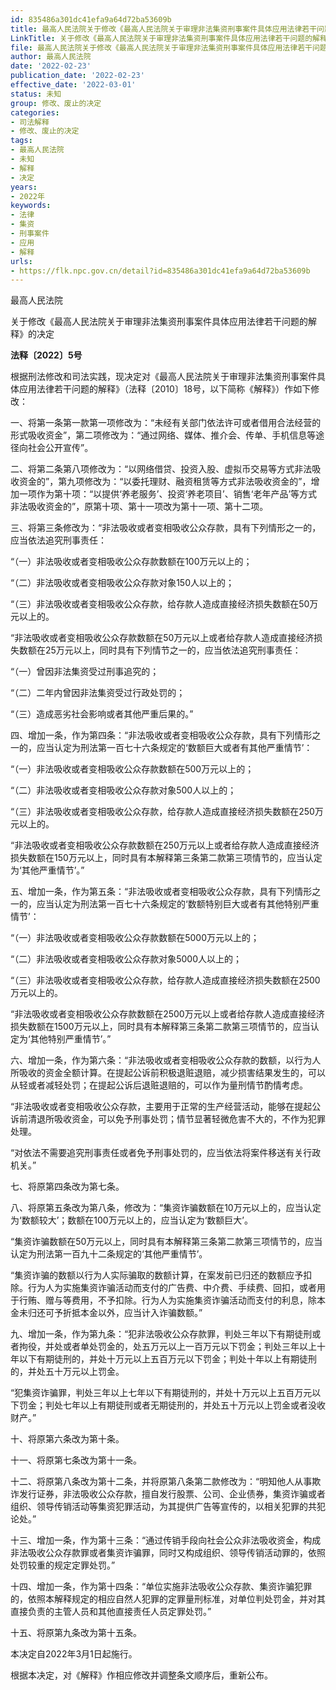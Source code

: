 ```yaml
---
id: 835486a301dc41efa9a64d72ba53609b
title: 最高人民法院关于修改《最高人民法院关于审理非法集资刑事案件具体应用法律若干问题的解释》的决定
LinkTitle: 关于修改《最高人民法院关于审理非法集资刑事案件具体应用法律若干问题的解释》的决定（2022）
file: 最高人民法院关于修改《最高人民法院关于审理非法集资刑事案件具体应用法律若干问题的解释》的决定_20220223_835486a301dc41efa9a64d72ba53609b.docx
author: 最高人民法院
date: '2022-02-23'
publication_date: '2022-02-23'
effective_date: '2022-03-01'
status: 未知
group: 修改、废止的决定
categories:
- 司法解释
- 修改、废止的决定
tags:
- 最高人民法院
- 未知
- 解释
- 决定
years:
- 2022年
keywords:
- 法律
- 集资
- 刑事案件
- 应用
- 解释
urls:
- https://flk.npc.gov.cn/detail?id=835486a301dc41efa9a64d72ba53609b
---
```


最高人民法院

关于修改《最高人民法院关于审理非法集资刑事案件具体应用法律若干问题的解释》的决定

**法释〔2022〕5号**

根据刑法修改和司法实践，现决定对《最高人民法院关于审理非法集资刑事案件具体应用法律若干问题的解释》（法释〔2010〕18号，以下简称《解释》）作如下修改：

一、将第一条第一款第一项修改为：“未经有关部门依法许可或者借用合法经营的形式吸收资金”，第二项修改为：“通过网络、媒体、推介会、传单、手机信息等途径向社会公开宣传”。

二、将第二条第八项修改为：“以网络借贷、投资入股、虚拟币交易等方式非法吸收资金的”，第九项修改为：“以委托理财、融资租赁等方式非法吸收资金的”，增加一项作为第十项：“以提供‘养老服务’、投资‘养老项目’、销售‘老年产品’等方式非法吸收资金的”，原第十项、第十一项改为第十一项、第十二项。

三、将第三条修改为：“非法吸收或者变相吸收公众存款，具有下列情形之一的，应当依法追究刑事责任：

“（一）非法吸收或者变相吸收公众存款数额在100万元以上的；

“（二）非法吸收或者变相吸收公众存款对象150人以上的；

“（三）非法吸收或者变相吸收公众存款，给存款人造成直接经济损失数额在50万元以上的。

“非法吸收或者变相吸收公众存款数额在50万元以上或者给存款人造成直接经济损失数额在25万元以上，同时具有下列情节之一的，应当依法追究刑事责任：

“（一）曾因非法集资受过刑事追究的；

“（二）二年内曾因非法集资受过行政处罚的；

“（三）造成恶劣社会影响或者其他严重后果的。”

四、增加一条，作为第四条：“非法吸收或者变相吸收公众存款，具有下列情形之一的，应当认定为刑法第一百七十六条规定的‘数额巨大或者有其他严重情节’：

“（一）非法吸收或者变相吸收公众存款数额在500万元以上的；

“（二）非法吸收或者变相吸收公众存款对象500人以上的；

“（三）非法吸收或者变相吸收公众存款，给存款人造成直接经济损失数额在250万元以上的。

“非法吸收或者变相吸收公众存款数额在250万元以上或者给存款人造成直接经济损失数额在150万元以上，同时具有本解释第三条第二款第三项情节的，应当认定为‘其他严重情节’。”

五、增加一条，作为第五条：“非法吸收或者变相吸收公众存款，具有下列情形之一的，应当认定为刑法第一百七十六条规定的‘数额特别巨大或者有其他特别严重情节’：

“（一）非法吸收或者变相吸收公众存款数额在5000万元以上的；

“（二）非法吸收或者变相吸收公众存款对象5000人以上的；

“（三）非法吸收或者变相吸收公众存款，给存款人造成直接经济损失数额在2500万元以上的。

“非法吸收或者变相吸收公众存款数额在2500万元以上或者给存款人造成直接经济损失数额在1500万元以上，同时具有本解释第三条第二款第三项情节的，应当认定为‘其他特别严重情节’。”

六、增加一条，作为第六条：“非法吸收或者变相吸收公众存款的数额，以行为人所吸收的资金全额计算。在提起公诉前积极退赃退赔，减少损害结果发生的，可以从轻或者减轻处罚；在提起公诉后退赃退赔的，可以作为量刑情节酌情考虑。

“非法吸收或者变相吸收公众存款，主要用于正常的生产经营活动，能够在提起公诉前清退所吸收资金，可以免予刑事处罚；情节显著轻微危害不大的，不作为犯罪处理。

“对依法不需要追究刑事责任或者免予刑事处罚的，应当依法将案件移送有关行政机关。”

七、将原第四条改为第七条。

八、将原第五条改为第八条，修改为：“集资诈骗数额在10万元以上的，应当认定为‘数额较大’；数额在100万元以上的，应当认定为‘数额巨大’。

“集资诈骗数额在50万元以上，同时具有本解释第三条第二款第三项情节的，应当认定为刑法第一百九十二条规定的‘其他严重情节’。

“集资诈骗的数额以行为人实际骗取的数额计算，在案发前已归还的数额应予扣除。行为人为实施集资诈骗活动而支付的广告费、中介费、手续费、回扣，或者用于行贿、赠与等费用，不予扣除。行为人为实施集资诈骗活动而支付的利息，除本金未归还可予折抵本金以外，应当计入诈骗数额。”

九、增加一条，作为第九条：“犯非法吸收公众存款罪，判处三年以下有期徒刑或者拘役，并处或者单处罚金的，处五万元以上一百万元以下罚金；判处三年以上十年以下有期徒刑的，并处十万元以上五百万元以下罚金；判处十年以上有期徒刑的，并处五十万元以上罚金。

“犯集资诈骗罪，判处三年以上七年以下有期徒刑的，并处十万元以上五百万元以下罚金；判处七年以上有期徒刑或者无期徒刑的，并处五十万元以上罚金或者没收财产。”

十、将原第六条改为第十条。

十一、将原第七条改为第十一条。

十二、将原第八条改为第十二条，并将原第八条第二款修改为：“明知他人从事欺诈发行证券，非法吸收公众存款，擅自发行股票、公司、企业债券，集资诈骗或者组织、领导传销活动等集资犯罪活动，为其提供广告等宣传的，以相关犯罪的共犯论处。”

十三、增加一条，作为第十三条：“通过传销手段向社会公众非法吸收资金，构成非法吸收公众存款罪或者集资诈骗罪，同时又构成组织、领导传销活动罪的，依照处罚较重的规定定罪处罚。”

十四、增加一条，作为第十四条：“单位实施非法吸收公众存款、集资诈骗犯罪的，依照本解释规定的相应自然人犯罪的定罪量刑标准，对单位判处罚金，并对其直接负责的主管人员和其他直接责任人员定罪处罚。”

十五、将原第九条改为第十五条。

本决定自2022年3月1日起施行。

根据本决定，对《解释》作相应修改并调整条文顺序后，重新公布。

